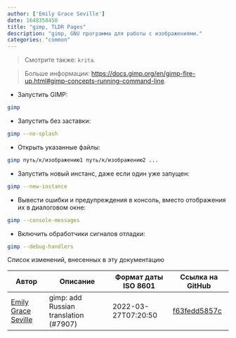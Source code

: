```yaml
---
author: ['Emily Grace Seville']
date: 1648358450
title: "gimp, TLDR Pages"
description: "gimp, GNU программа для работы с изображениями."
categories: "common"
---
```

> Смотрите также: `krita`.

> Больше информации: <https://docs.gimp.org/en/gimp-fire-up.html#gimp-concepts-running-command-line>.

- Запустить GIMP:

```bash
gimp
```

- Запустить без заставки:

```bash
gimp --no-splash
```

- Открыть указанные файлы:

```bash
gimp путь/к/изображению1 путь/к/изображению2 ...
```

- Запустить новый инстанс, даже если один уже запущен:

```bash
gimp --new-instance
```

- Вывести ошибки и предупреждения в консоль, вместо отображения их в диалоговом окне:

```bash
gimp --console-messages
```

- Включить обработчики сигналов отладки:

```bash
gimp --debug-handlers
```
Список изменений, внесенных в эту документацию


Автор | Описание | Формат даты ISO 8601 | Ссылка на GitHub
------|-----|-----|-----
[Emily Grace Seville](mailto:emilyseville7cf@gmail.com) | gimp: add Russian translation (#7907) | 2022-03-27T07:20:50 | [f63fedd5857c](https://github.com/tldr-pages/tldr/commit/f63fedd5857ccfd4317e99f405d0748343b7f1eb)

